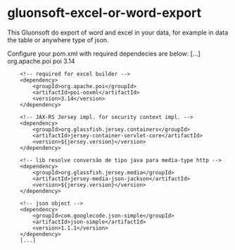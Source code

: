 # gluonsoft-excel-or-word-export

This Gluonsoft  do export of word and excel in your data, for example in data the table or anywhere type of json.

Configure your pom.xml with required dependecies  are below: 
[...]
    <!-- build files in office format - https://mvnrepository.com/artifact/org.apache.poi/poi -->
		<dependency>
			<groupId>org.apache.poi</groupId>
			<artifactId>poi</artifactId>
			<version>3.14</version>
		</dependency>
		
		<!-- required for excel builder -->
		<dependency>
		    <groupId>org.apache.poi</groupId>
		    <artifactId>poi-ooxml</artifactId>
		    <version>3.14</version>
		</dependency>

		<!-- JAX-RS Jersey impl. for security context impl. -->
		<dependency>
			<groupId>org.glassfish.jersey.containers</groupId>
			<artifactId>jersey-container-servlet-core</artifactId>
			<version>${jersey.version}</version>
		</dependency>
				
		<!-- lib resolve conversão de tipo java para media-type http -->
		<dependency>
		    <groupId>org.glassfish.jersey.media</groupId>
		    <artifactId>jersey-media-json-jackson</artifactId>
		    <version>${jersey.version}</version>
		</dependency>
			
		<!-- json object -->
		<dependency>
		    <groupId>com.googlecode.json-simple</groupId>
		    <artifactId>json-simple</artifactId>
		    <version>1.1.1</version>
		</dependency>
		[...]
